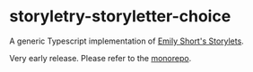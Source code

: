 # storyletry-storyletter-choice

A generic Typescript implementation of [Emily Short's Storylets][1].

Very early release. Please refer to the [monorepo][2].

[1]: https://emshort.blog/2019/11/29/storylets-you-want-them/
[2]: https://github.com/5310/storyletry